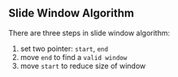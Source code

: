 ## Slide Window Algorithm

There are three steps in slide window algorithm:

1. set two pointer: `start`, `end`
2. move `end` to find a `valid window`
3. move `start` to reduce size of window
